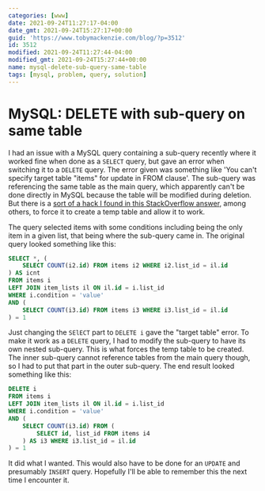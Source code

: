 ```yaml
---
categories: [www]
date: 2021-09-24T11:27:17-04:00
date_gmt: 2021-09-24T15:27:17+00:00
guid: 'https://www.tobymackenzie.com/blog/?p=3512'
id: 3512
modified: 2021-09-24T11:27:44-04:00
modified_gmt: 2021-09-24T15:27:44+00:00
name: mysql-delete-sub-query-same-table
tags: [mysql, problem, query, solution]
---
```


MySQL: DELETE with sub-query on same table
==========================================

I had an issue with a MySQL query containing a sub-query recently where it worked fine when done as a `SELECT` query, but gave an error when switching it to a `DELETE` query.  The error given was something like 'You can't specify target table "items" for update in FROM clause'.  The sub-query was referencing the same table as the main query, which apparently can't be done directly in MySQL because the table will be modified during deletion.  But there is a [sort of a hack I found in this StackOverflow answer](https://stackoverflow.com/a/5816887), among others, to force it to create a temp table and allow it to work.

<!--more-->

The query selected items with some conditions including being the only item in a given list, that being where the sub-query came in.  The original query looked something like this:

``` sql
SELECT *, (
	SELECT COUNT(i2.id) FROM items i2 WHERE i2.list_id = il.id
) AS icnt
FROM items i
LEFT JOIN item_lists il ON il.id = i.list_id
WHERE i.condition = 'value'
AND (
	SELECT COUNT(i3.id) FROM items i3 WHERE i3.list_id = il.id
) = 1
```

Just changing the `SElECT` part to `DELETE i` gave the "target table" error.  To make it work as a `DELETE` query, I had to modify the sub-query to have its own nested sub-query.  This is what forces the temp table to be created.  The inner sub-query cannot reference tables from the main query though, so I had to put that part in the outer sub-query.  The end result looked something like this:

``` sql
DELETE i
FROM items i
LEFT JOIN item_lists il ON il.id = i.list_id
WHERE i.condition = 'value'
AND (
	SELECT COUNT(i3.id) FROM (
		SELECT id, list_id FROM items i4
	) AS i3 WHERE i3.list_id = il.id
) = 1
```

It did what I wanted.  This would also have to be done for an `UPDATE` and presumably `INSERT` query.  Hopefully I'll be able to remember this the next time I encounter it.

